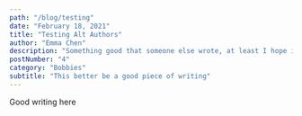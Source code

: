 ```yaml
---
path: "/blog/testing"
date: "February 18, 2021"
title: "Testing Alt Authors"
author: "Emma Chen"
description: "Something good that someone else wrote, at least I hope it's good"
postNumber: "4"
category: "Bobbies"
subtitle: "This better be a good piece of writing"
---
```


Good writing here